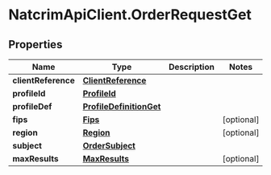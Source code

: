 # NatcrimApiClient.OrderRequestGet

## Properties

Name | Type | Description | Notes
------------ | ------------- | ------------- | -------------
**clientReference** | [**ClientReference**](ClientReference.md) |  | 
**profileId** | [**ProfileId**](ProfileId.md) |  | 
**profileDef** | [**ProfileDefinitionGet**](ProfileDefinitionGet.md) |  | 
**fips** | [**Fips**](Fips.md) |  | [optional] 
**region** | [**Region**](Region.md) |  | [optional] 
**subject** | [**OrderSubject**](OrderSubject.md) |  | 
**maxResults** | [**MaxResults**](MaxResults.md) |  | [optional] 


